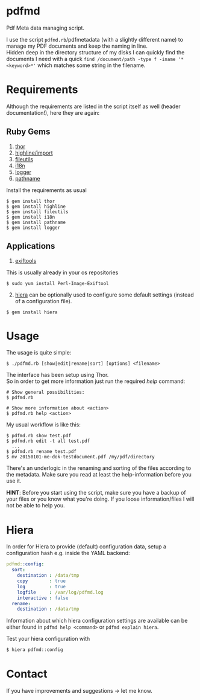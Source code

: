 # pdfmd
Pdf Meta data managing script.

I use the script `pdfmd.rb`/pdfmetadata (with a slightly different name) to manage my PDF documents and keep the naming in line.  
Hidden deep in the directory structure of my disks I can quickly find the
documents I need with a quick `find /document/path -type f -iname
'*<keyword>*'` which matches some string in the filename.

# Requirements

Although the requirements are listed in the script itself as well (header documentation!), here they are again:

## Ruby Gems

1. [thor](https://rubygems.org/gems/thor)
2. [highline/import](https://rubygems.org/gems/highline)
3. [fileutils](https://rubygems.org/gems/fileutils)
4. [i18n](https://rubygems.org/gems/i18n)
5. [logger]()
6. [pathname]()

Install the requirements as usual

```
$ gem install thor
$ gem install highline
$ gem install fileutils
$ gem install i18n
$ gem install pathname
$ gem install logger
```

## Applications

1. [exiftools](http://www.sno.phy.queensu.ca/~phil/exiftool/)

This is usually already in your os repositories

```
$ sudo yum install Perl-Image-Exiftool
```

2. [hiera](https://rubygems.org/gems/hiera) can be optionally used to configure
some default settings (instead of a configuration file).

```
$ gem install hiera
``` 

# Usage

The usage is quite simple:

```
$ ./pdfmd.rb [show|edit|rename|sort] [options] <filename>
```

The interface has been setup using Thor.  
So in order to get more information just run the required _help_ command:

```
# Show general possibilities:
$ pdfmd.rb 

# Show more information about <action>
$ pdfmd.rb help <action>
```

My usual workflow is like this:

``` 
$ pdfmd.rb show test.pdf
$ pdfmd.rb edit -t all test.pdf
  ...
$ pdfmd.rb rename test.pdf
$ mv 20150101-me-dok-testdocument.pdf /my/pdf/directory
``` 

There's an underlogic in the renaming and sorting of the files according to the metadata. Make sure you read at least the help-information before you use it.


__HINT__: Before you start using the script, make sure you have a backup of your files or you know what you're doing. If you loose information/files I will not be able to help you.

# Hiera

In order for Hiera to provide (default) configuration data, setup a configuration hash e.g. inside the YAML backend:

``` YAML
pdfmd::config:
  sort:
    destination : /data/tmp
    copy        : true
    log         : true
    logfile     : /var/log/pdfmd.log
    interactive : false
  rename:
    destination : /data/tmp

```

Information about which hiera configuration settings are available can be either found in `pdfmd help <command>` or `pdfmd explain hiera`.

Test your hiera configuration with

``` bash
$ hiera pdfmd::config
``` 

# Contact

If you have improvements and suggestions -> let me know.

